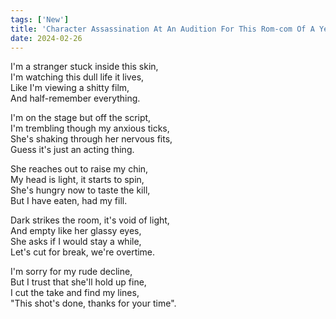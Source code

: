 ```yaml
---
tags: ['New']
title: 'Character Assassination At An Audition For This Rom-com Of A Year'
date: 2024-02-26
---
```


I'm a stranger stuck inside this skin,  
I'm watching this dull life it lives,  
Like I'm viewing a shitty film,  
And half-remember everything.

I'm on the stage but off the script,  
I'm trembling though my anxious ticks,  
She's shaking through her nervous fits,  
Guess it's just an acting thing.

She reaches out to raise my chin,  
My head is light, it starts to spin,  
She's hungry now to taste the kill,  
But I have eaten, had my fill.

Dark strikes the room, it's void of light,  
And empty like her glassy eyes,  
She asks if I would stay a while,  
Let's cut for break, we're overtime.

I'm sorry for my rude decline,  
But I trust that she'll hold up fine,  
I cut the take and find my lines,  
"This shot's done, thanks for your time".
